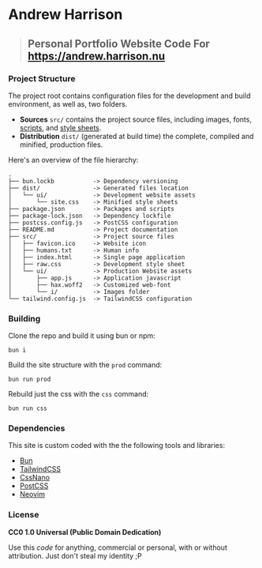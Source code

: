 # Andrew Harrison

> ## Personal Portfolio Website Code For https://andrew.harrison.nu

### Project Structure

The project root contains configuration files for the development and build environment, as well as, two folders.

- **Sources** `src/` contains the project source files, including images, fonts, [scripts](src/ui/app.js), and [style sheets](src/raw.css).
- **Distribution** `dist/` (generated at build time) the complete, compiled and minified, production files.

Here's an overview of the file hierarchy:
```
.
├── bun.lockb           -> Dependency versioning
├── dist/               -> Generated files location
│   └── ui/             -> Development website assets
│       └── site.css    -> Minified style sheets
├── package.json        -> Packages and scripts
├── package-lock.json   -> Dependency lockfile
├── postcss.config.js   -> PostCSS configuration
├── README.md           -> Project documentation
├── src/                -> Project source files
│   ├── favicon.ico     -> Website icon
│   ├── humans.txt      -> Human info
│   ├── index.html      -> Single page application
│   ├── raw.css         -> Development style sheet
│   └── ui/             -> Production Website assets
│       ├── app.js      -> Application javascript
│       ├── hax.woff2   -> Customized web-font
│       └── i/          -> Images folder
└── tailwind.config.js  -> TailwindCSS configuration
```

### Building

Clone the repo and build it using bun or npm:

```
bun i
```

Build the site structure with the `prod` command:

```
bun run prod
```

Rebuild just the css with the `css` command:

```
bun run css
```

### Dependencies

This site is custom coded with the the following tools and libraries:

- [Bun](https://bun.sh)
- [TailwindCSS](https://tailwindcss.com)
- [CssNano](https://cssnano.github.io/cssnano)
- [PostCSS](http://postcss.org)
- [Neovim](https://neovim.io)

### License

**CC0 1.0 Universal (Public Domain Dedication)**

Use this _code_ for anything, commercial or personal, with or without attribution. Just don't steal my identity ;P

